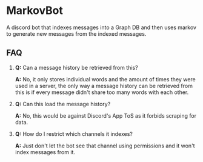 # MarkovBot

A discord bot that indexes messages into a Graph DB and then uses markov to generate new messages from the indexed messages.

## FAQ

1. **Q:** Can a message history be retrieved from this?

   **A:** No, it only stores individual words and the amount of times they were used in a server, the only way a message history can be retrieved from this is if every message didn't share too many words with each other.
2. **Q:** Can this load the message history?

   **A:** No, this would be against Discord's App ToS as it forbids scraping for data.
3. **Q:** How do I restrict which channels it indexes?

   **A:** Just don't let the bot see that channel using permissions and it won't index messages from it.

